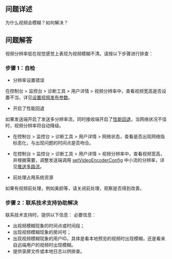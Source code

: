 ## 问题详述
为什么视频会模糊？如何解决？

## 问题解答

视频分辨率低在视觉感觉上表现为视频模糊不清。请按以下步骤进行排查：

### 步骤 1：自检

- 分辨率设置错误

在控制台 > 监控台 > 诊断工具 > 用户详情 > 视频分辨率中，查看视频宽高是否设置不当，详见[设置视频发布参数](70122)。

- 开启了性能回退

如果发送端开启了发送多分辨率流，同时接收端开启了[性能回退](70137)，当网络状况不佳时，视频分辨率将自动降级。

- 在控制台 > 监控台 > 诊断工具 > 用户详情 > 网络状态，查看是否出现网络指标恶化，与出现问题的时间点是否吻合。

- 在控制台 > 监控台 > 诊断工具 > 用户详情 > 视频分辨率中，查看视频宽高，并根据需要，调整发送端调用 [setVideoEncoderConfig](70080.md#setvideoencoderconfig) 中小流的分辨率，详见[推送多路流](70139)。

- 前处理占用系统资源

如果有视频前处理，例如美颜等，请关闭前处理，观察是否得到改善。

### 步骤 2：联系技术支持协助解决

联系技术支持时，提供以下信息：
必要信息：

- 出视频模糊现象的时间点或时间段；
- 出现视频模糊现象的房间号；
- 出现视频模糊现象的用户ID。具体是看本地预览的视频时出现模糊，还是看来自远端用户的视频时出现模糊。
- 提供录屏文件或本地日志以供排查。